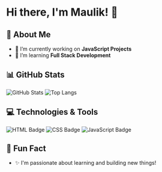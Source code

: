 # Hi there, I'm Maulik! 👋

## 🚀 About Me
- 🔭 I’m currently working on **JavaScript Projects**
- 🌱 I’m learning **Full Stack Development**


## 📊 GitHub Stats
![GitHub Stats](https://github-readme-stats.vercel.app/api?username=maulik7984335855&show_icons=true&theme=radical)
![Top Langs](https://github-readme-stats.vercel.app/api/top-langs/?username=maulik7984335855&layout=compact)

## 💻 Technologies & Tools
![HTML Badge](https://img.shields.io/badge/HTML-5-orange)
![CSS Badge](https://img.shields.io/badge/CSS-3-blue)
![JavaScript Badge](https://img.shields.io/badge/JavaScript-ES6-yellow)

## 🎉 Fun Fact
- ✨ I'm passionate about learning and building new things!

